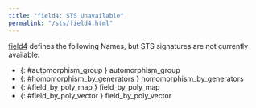 ```yaml
---
title: "field4: STS Unavailable"
permalink: "/sts/field4.html"
---
```






[field4](/cd/field4)
defines the following Names, but STS signatures are not currently available.


 *  {: #automorphism_group } automorphism_group
 *  {: #homomorphism_by_generators } homomorphism_by_generators
 *  {: #field_by_poly_map } field_by_poly_map
 *  {: #field_by_poly_vector } field_by_poly_vector